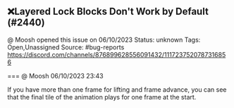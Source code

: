 ## ❌Layered Lock Blocks Don't Work by Default (#2440)
@ Moosh opened this issue on 06/10/2023
Status: unknown
Tags: Open,Unassigned
Source: #bug-reports https://discord.com/channels/876899628556091432/1117237520787316856


=== @ Moosh 06/10/2023 23:43

If you have more than one frame for lifting and frame advance, you can see that the final tile of the animation plays for one frame at the start.
